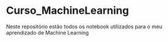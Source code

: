 # Curso_MachineLearning
Neste repositório estão todos os notebook utilizados para o meu aprendizado de Machine Learning
